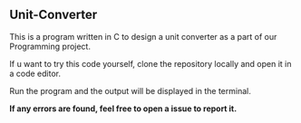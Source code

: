 ## Unit-Converter

<p>This is a program written in C to design a unit converter as a part of our Programming project.</p>
<p>If u want to try this code yourself, clone the repository locally and open it in a code editor.</p>
<p>Run the program and the output will be displayed in the terminal.</p>
<p> <b>If any errors are found, feel free to open a issue to report it.</b> </p>
